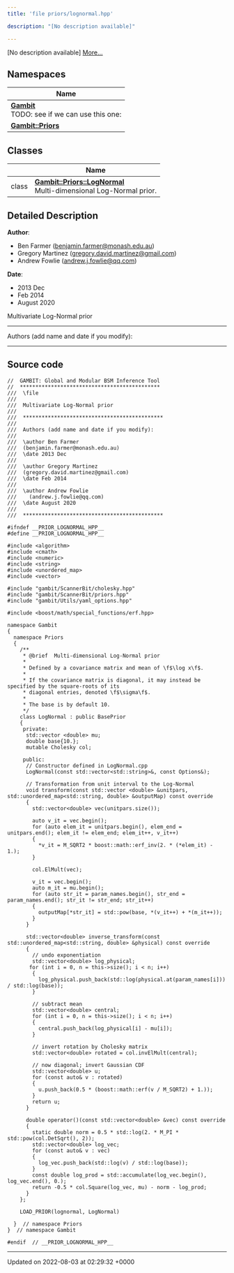 ```yaml
---
title: 'file priors/lognormal.hpp'

description: "[No description available]"

---
```







[No description available] [More...](#detailed-description)

## Namespaces

| Name           |
| -------------- |
| **[Gambit](/documentation/code/main/namespaces/namespacegambit/)** <br>TODO: see if we can use this one:  |
| **[Gambit::Priors](/documentation/code/main/namespaces/namespacegambit_1_1priors/)**  |

## Classes

|                | Name           |
| -------------- | -------------- |
| class | **[Gambit::Priors::LogNormal](/documentation/code/main/classes/classgambit_1_1priors_1_1lognormal/)** <br>Multi-dimensional Log-Normal prior.  |

## Detailed Description


**Author**: 

  * Ben Farmer ([benjamin.farmer@monash.edu.au](mailto:benjamin.farmer@monash.edu.au)) 
  * Gregory Martinez ([gregory.david.martinez@gmail.com](mailto:gregory.david.martinez@gmail.com)) 
  * Andrew Fowlie ([andrew.j.fowlie@qq.com](mailto:andrew.j.fowlie@qq.com)) 


**Date**: 

  * 2013 Dec
  * Feb 2014
  * August 2020


Multivariate Log-Normal prior



------------------

Authors (add name and date if you modify):



------------------




## Source code

```
//  GAMBIT: Global and Modular BSM Inference Tool
//  *********************************************
///  \file
///
///  Multivariate Log-Normal prior
///
///  *********************************************
///
///  Authors (add name and date if you modify):
///
///  \author Ben Farmer
///  (benjamin.farmer@monash.edu.au)
///  \date 2013 Dec
///
///  \author Gregory Martinez
///  (gregory.david.martinez@gmail.com)
///  \date Feb 2014
///
///  \author Andrew Fowlie
///    (andrew.j.fowlie@qq.com)
///  \date August 2020
///
///  *********************************************

#ifndef __PRIOR_LOGNORMAL_HPP__
#define __PRIOR_LOGNORMAL_HPP__

#include <algorithm>
#include <cmath>
#include <numeric>
#include <string>
#include <unordered_map>
#include <vector>

#include "gambit/ScannerBit/cholesky.hpp"
#include "gambit/ScannerBit/priors.hpp"
#include "gambit/Utils/yaml_options.hpp"

#include <boost/math/special_functions/erf.hpp>

namespace Gambit
{
  namespace Priors
  {
    /**
     * @brief  Multi-dimensional Log-Normal prior
     *
     * Defined by a covariance matrix and mean of \f$\log x\f$.
     *
     * If the covariance matrix is diagonal, it may instead be specified by the square-roots of its
     * diagonal entries, denoted \f$\sigma\f$.
     *
     * The base is by default 10.
     */
    class LogNormal : public BasePrior
    {
     private:
      std::vector <double> mu;
      double base{10.};
      mutable Cholesky col;

     public:
      // Constructor defined in LogNormal.cpp
      LogNormal(const std::vector<std::string>&, const Options&);

      // Transformation from unit interval to the Log-Normal
      void transform(const std::vector <double> &unitpars, std::unordered_map<std::string, double> &outputMap) const override
      {
        std::vector<double> vec(unitpars.size());

        auto v_it = vec.begin();
        for (auto elem_it = unitpars.begin(), elem_end = unitpars.end(); elem_it != elem_end; elem_it++, v_it++)
        {
          *v_it = M_SQRT2 * boost::math::erf_inv(2. * (*elem_it) - 1.);
        }

        col.ElMult(vec);

        v_it = vec.begin();
        auto m_it = mu.begin();
        for (auto str_it = param_names.begin(), str_end = param_names.end(); str_it != str_end; str_it++)
        {
          outputMap[*str_it] = std::pow(base, *(v_it++) + *(m_it++));
        }
      }

      std::vector<double> inverse_transform(const std::unordered_map<std::string, double> &physical) const override
      {
        // undo exponentiation
        std::vector<double> log_physical;
       for (int i = 0, n = this->size(); i < n; i++)
        {
          log_physical.push_back(std::log(physical.at(param_names[i])) / std::log(base));
        }

        // subtract mean
        std::vector<double> central;
        for (int i = 0, n = this->size(); i < n; i++)
        {
          central.push_back(log_physical[i] - mu[i]);
        }

        // invert rotation by Cholesky matrix
        std::vector<double> rotated = col.invElMult(central);

        // now diagonal; invert Gaussian CDF
        std::vector<double> u;
        for (const auto& v : rotated)
        {
          u.push_back(0.5 * (boost::math::erf(v / M_SQRT2) + 1.));
        }
        return u;
      }

      double operator()(const std::vector<double> &vec) const override
      {
        static double norm = 0.5 * std::log(2. * M_PI * std::pow(col.DetSqrt(), 2));
        std::vector<double> log_vec;
        for (const auto& v : vec)
        {
          log_vec.push_back(std::log(v) / std::log(base));
        }
        const double log_prod = std::accumulate(log_vec.begin(), log_vec.end(), 0.);
        return -0.5 * col.Square(log_vec, mu) - norm - log_prod;
      }
    };

    LOAD_PRIOR(lognormal, LogNormal)

  }  // namespace Priors
}  // namespace Gambit

#endif  // __PRIOR_LOGNORMAL_HPP__
```


-------------------------------

Updated on 2022-08-03 at 02:29:32 +0000
